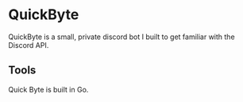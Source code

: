 # QuickByte
QuickByte is a small, private discord bot I built to get familiar with the Discord API.

## Tools
Quick Byte is built in Go.